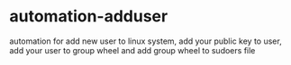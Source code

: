 # automation-adduser
automation for add new user to linux system, add your public key to user, add your user to group wheel and add group wheel to sudoers file
